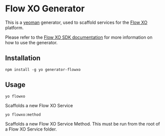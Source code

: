 Flow XO Generator
================

This is a [yeoman](http://yeoman.io) generator, used to scaffold services for the [Flow XO](http://flowxo.com) platform.

Please refer to the [Flow XO SDK documentation](http://github.com/flowxo/flowxo-sdk) for more information on how to use the generator.

## Installation
```
npm install -g yo generator-flowxo
```

## Usage
```
yo flowxo
```
Scaffolds a new Flow XO Service

```
yo flowxo:method
```
Scaffolds a new Flow XO Service Method. This must be run from the root of a Flow XO Service folder.

